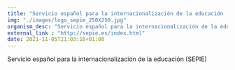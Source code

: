 ```yaml
---
title: "Servicio español para la internacionalización de la educación (SEPIE)"
img: "./images/logo_sepie_250X250.jpg"
organism_desc: "Servicio español para la internacionalización de la educación (SEPIE)"
external_link : "http://sepie.es/index.html"
date: 2021-11-05T21:03:10+01:00
---
```


Servicio español para la internacionalización de la educación (SEPIE)